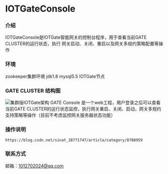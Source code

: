 # IOTGateConsole

### 介绍
IOTGateConsole是IOTGate智能网关的控制台程序，用于查看当前GATE CLUSTER的运行状态，执行 网关启动、关闭、重启以及网关多规约策略配置等操作

### 环境
zookeeper集群环境  jdk1.8 mysql5.5 IOTGate节点

### GATE CLUSTER 结构图
![集群版IOTGate架构](https://images.gitee.com/uploads/images/2019/0325/101113_a6702fb6_1038477.jpeg "IOTGate.jpg")
GATE Console 是一个web工程，用户登录之后可以查看当前GATE CLUSTER的运行状态监控，执行网关重启、关闭、启动，网关多规约支持策略等操作（目前不考虑监控网关服务器状态功能）

### 操作说明
	https://blog.csdn.net/sinat_28771747/article/category/8788959

### 联系方式
邮箱：1012702024@qq.com
